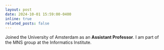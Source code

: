 ```yaml
---
layout: post
date: 2024-10-01 15:59:00-0400
inline: true
related_posts: false
---
```


Joined the University of Amsterdam as an <strong>Assistant Professor</strong>. I am part of the MNS group at the Informatics Institute.